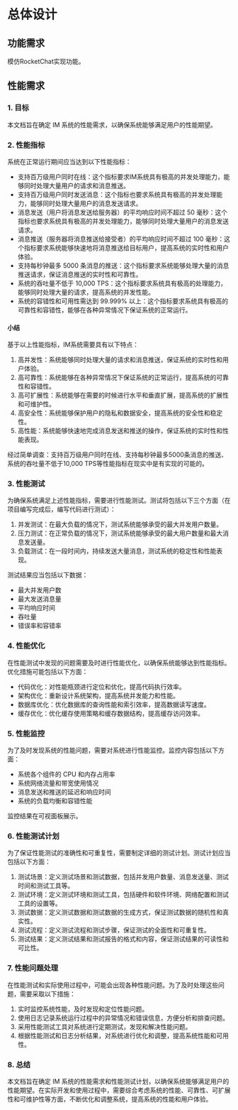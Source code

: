 # 总体设计

## 功能需求

模仿RocketChat实现功能。

## 性能需求

### 1. 目标

本文档旨在确定 IM 系统的性能需求，以确保系统能够满足用户的性能期望。

### 2. 性能指标

系统在正常运行期间应当达到以下性能指标：

- 支持百万级用户同时在线：这个指标要求IM系统具有极高的并发处理能力，能够同时处理大量用户的请求和消息推送。
- 支持百万级用户同时发送消息：这个指标也要求系统具有极高的并发处理能力，能够同时处理大量用户的消息发送请求。
- 消息发送（用户将消息发送给服务器）的平均响应时间不超过 50 毫秒：这个指标也要求系统具有极高的并发处理能力，能够同时处理大量用户的消息发送请求。
- 消息推送（服务器将消息推送给接受者）的平均响应时间不超过 100 毫秒：这个指标要求系统能够快速地将消息推送给目标用户，提高系统的实时性和用户体验。
- 支持每秒钟最多 5000 条消息的推送：这个指标要求系统能够处理大量的消息推送请求，保证消息推送的实时性和可靠性。
- 系统的吞吐量不低于 10,000 TPS：这个指标要求系统具有极高的处理能力，能够同时处理大量的请求，提高系统的并发性能。
- 系统的容错性和可用性需达到 99.999% 以上：这个指标要求系统具有极高的可靠性和容错性，能够在各种异常情况下保证系统的正常运行。

#### 小结

基于以上性能指标，IM系统需要具有以下特点：

1. 高并发性：系统能够同时处理大量的请求和消息推送，保证系统的实时性和用户体验。
2. 高可靠性：系统能够在各种异常情况下保证系统的正常运行，提高系统的可靠性和容错性。
3. 高可扩展性：系统能够在需要的时候进行水平和垂直扩展，提高系统的扩展性和可维护性。
4. 高安全性：系统能够保护用户的隐私和数据安全，提高系统的安全性和稳定性。
5. 高性能：系统能够快速地完成消息发送和推送的操作，保证系统的实时性和性能表现。

经过简单调查：支持百万级用户同时在线、支持每秒钟最多5000条消息的推送、系统的吞吐量不低于10,000 TPS等性能指标在现实中是有实现的可能的。

### 3. 性能测试

为确保系统满足上述性能指标，需要进行性能测试。测试将包括以下三个方面（在项目编写完成后，编写代码进行测试）：

1. 并发测试：在最大负载的情况下，测试系统能够承受的最大并发用户数量。
2. 压力测试：在正常负载的情况下，测试系统能够承受的最大用户数量和最大消息发送量。
3. 负载测试：在一段时间内，持续发送大量消息，测试系统的稳定性和性能表现。

测试结果应当包括以下数据：

- 最大并发用户数
- 最大发送消息量
- 平均响应时间
- 吞吐量
- 错误率和容错率

### 4. 性能优化

在性能测试中发现的问题需要及时进行性能优化，以确保系统能够达到性能指标。优化措施可能包括以下方面：

- 代码优化：对性能瓶颈进行定位和优化，提高代码执行效率。
- 架构优化：重新设计系统架构，提高系统并发能力和性能。
- 数据库优化：优化数据库的查询性能和索引效率，提高数据读写速度。
- 缓存优化：优化缓存使用策略和缓存数据结构，提高缓存访问效率。

### 5. 性能监控

为了及时发现系统的性能问题，需要对系统进行性能监控。监控内容包括以下方面：

- 系统各个组件的 CPU 和内存占用率
- 系统网络流量和带宽使用情况
- 消息发送和推送的延迟和响应时间
- 系统的负载均衡和容错性能

监控结果在可视面板展示。

### 6. 性能测试计划

为了保证性能测试的准确性和可重复性，需要制定详细的测试计划。测试计划应当包括以下方面：

1. 测试场景：定义测试场景和测试数据，包括并发用户数量、消息发送量、测试时间和测试工具等。
2. 测试环境：定义测试环境和测试工具，包括硬件和软件环境、网络配置和测试工具的设置等。
3. 测试数据：定义测试数据和测试数据的生成方式，保证测试数据的随机性和真实性。
4. 测试流程：定义测试流程和测试步骤，保证测试的全面性和可重复性。
5. 测试结果：定义测试结果和测试报告的格式和内容，保证测试结果的可读性和可比性。

### 7. 性能问题处理

在性能测试和实际使用过程中，可能会出现各种性能问题。为了及时处理这些问题，需要采取以下措施：

1. 实时监控系统性能，及时发现和定位性能问题。
2. 使用日志记录系统运行过程中的异常情况和错误信息，方便分析和排查问题。
3. 采用性能测试工具对系统进行定期测试，发现和解决性能问题。
4. 根据性能测试和日志分析结果，对系统进行优化和调整，提高系统性能和可用性。

### 8. 总结

本文档旨在确定 IM 系统的性能需求和性能测试计划，以确保系统能够满足用户的性能期望。在实际开发和使用过程中，需要综合考虑系统的性能、可靠性、可扩展性和可维护性等方面，不断优化和调整系统，提高系统的性能和用户体验。